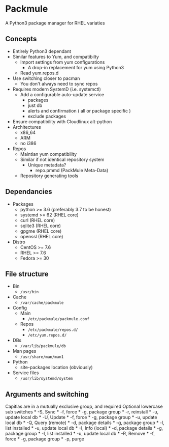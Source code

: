 # Packmule
A Python3 package manager for RHEL variaties

## Concepts
* Entirely Python3 dependant
* Similar features to Yum, and compatibilty
	* Import settings from yum configurations
		* A drop-in replacement for yum using Python3
	* Read yum.repos.d
* Use switching closer to pacman
	* You don't always need to sync repos
* Requires modern SystemD (i.e. systemctl)
	* Add a configurable auto-update service
		* packages
		* just db
		* alerts and confirmation ( all or package specific )
		* exclude packages
* Ensure compatibility with Cloudlinux alt-python
* Architectures
	* x86_64
	* ARM
	* no i386
* Repos
	* Maintian yum compatibility
	* Similar if not identical repository system
		* Unique metadata?
			* repo.pmmd (PackMule Meta-Data)
	* Repository generating tools


## Dependancies
* Packages
	* python >= 3.6 (preferably 3.7 to be honest)
	* systemd >= 62 (RHEL core)
	* curl	(RHEL core)
	* sqlite3 (RHEL core)
	* gpgme (RHEL core)
	* openssl (RHEL core)
* Distro
	* CentOS >= 7.6
	* RHEL >= 7.6
	* Fedora >= 30

## File structure
* Bin
	* ``/usr/bin``
* Cache
	* ``/var/cache/packmule``
* Config
	* Main
		* ``/etc/packmule/packmule.conf``
	* Repos
		* ``/etc/packmule/repos.d/``
		* ``/etc/yum.repos.d/``
* DBs
	* ``/var/lib/packmule/db``
* Man pages
	* ``/usr/share/man/man1``
* Python
	* site-packages location (obviously)
* Service files
	* ``/usr/lib/systemd/system``	


## Arguments and switching
Capitlas are in a mutually exclusive group, and required
Optional lowercase sub switches
	* -S,	Sync
		* -f,	force
		* -g,	package group
		* -r,	reinstall
		* -u,	update local db
	* -U,	Update
		* -f,	force
		* -g,	package group
		* -u,	update local db
	* -Q,	Query	(remote)
		* -d,	package details
		* -g,	package group
		* -l,	list installed
		* -u,	update local db
	* -I,	Info	(local)
		* -d,	package details
		* -g,	package group
		* -l,	list installed
		* -u,	update local db
	* -R,	Remove
		* -f,	force
		* -g,	package group
		* -p,	purge
		
